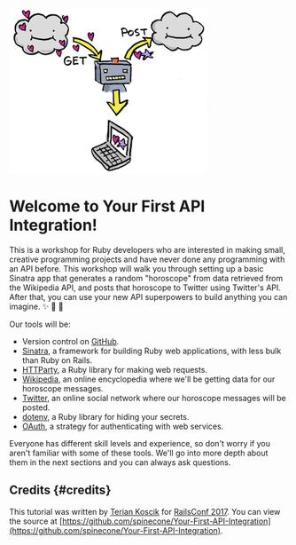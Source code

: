 ![](/assets/intro.png)
# Welcome to Your First API Integration!

This is a workshop for Ruby developers who are interested in making small, creative programming projects and have never done any programming with an API before. This workshop will walk you through setting up a basic Sinatra app that generates a random "horoscope" from data retrieved from the Wikipedia API, and posts that horoscope to Twitter using Twitter's API. After that, you can use your new API superpowers to build anything you can imagine. ✨ 🦄 🍕

Our tools will be:

* Version control on [GitHub](https://github.com/).
* [Sinatra](http://docs.railsbridge.org/learn-to-code/sinatra), a framework for building Ruby web applications, with less bulk than Ruby on Rails.
* [HTTParty](https://github.com/jnunemaker/httparty), a Ruby library for making web requests.
* [Wikipedia](https://www.wikipedia.org/), an online encyclopedia where we'll be getting data for our horoscope messages.
* [Twitter](https://twitter.com/), an online social network where our horoscope messages will be posted.
* [dotenv](https://github.com/bkeepers/dotenv), a Ruby library for hiding your secrets.
* [OAuth](https://oauth.net/), a strategy for authenticating with web services.

Everyone has different skill levels and experience, so don't worry if you aren't familiar with some of these tools. We'll go into more depth about them in the next sections and you can always ask questions.

## Credits {#credits}

This tutorial was written by [Terian Koscik](https://twitter.com/spine_cone) for [RailsConf 2017](http://railsconf.com/). You can view the source at [https://github.com/spinecone/Your-First-API-Integration](https://github.com/spinecone/Your-First-API-Integration).

